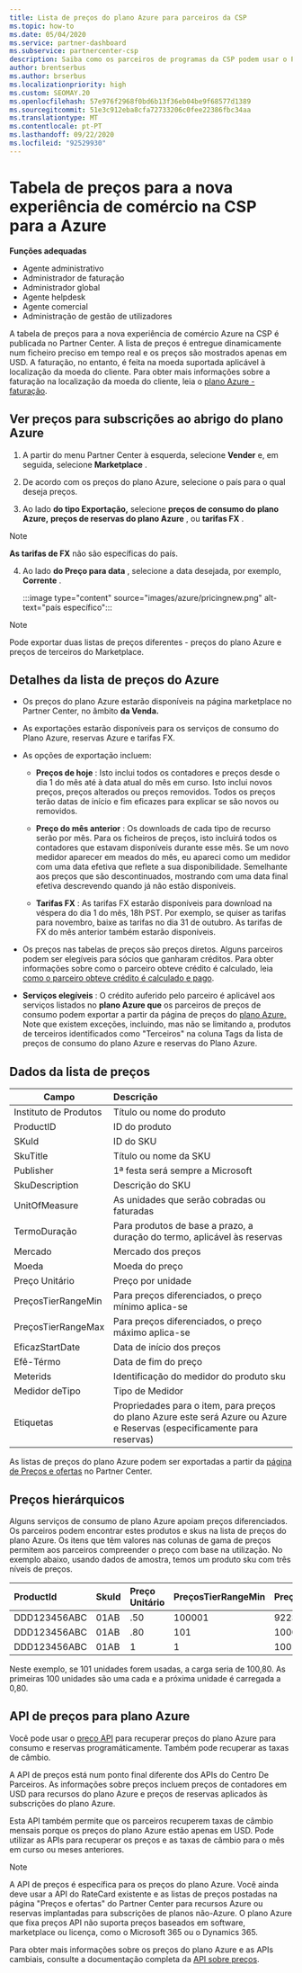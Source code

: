 ```yaml
---
title: Lista de preços do plano Azure para parceiros da CSP
ms.topic: how-to
ms.date: 05/04/2020
ms.service: partner-dashboard
ms.subservice: partnercenter-csp
description: Saiba como os parceiros de programas da CSP podem usar o Partner Center para ver a lista de preços das subscrições ao abrigo do plano Azure.
author: brentserbus
ms.author: brserbus
ms.localizationpriority: high
ms.custom: SEOMAY.20
ms.openlocfilehash: 57e976f2968f0bd6b13f36eb04be9f68577d1389
ms.sourcegitcommit: 51e3c912eba8cfa72733206c0fee22386fbc34aa
ms.translationtype: MT
ms.contentlocale: pt-PT
ms.lasthandoff: 09/22/2020
ms.locfileid: "92529930"
---
```

# <a name="price-list-for-the-new-commerce-experience-in-csp-for-azure"></a>Tabela de preços para a nova experiência de comércio na CSP para a Azure

**Funções adequadas**

- Agente administrativo
- Administrador de faturação
- Administrador global
- Agente helpdesk
- Agente comercial
- Administração de gestão de utilizadores

A tabela de preços para a nova experiência de comércio Azure na CSP é publicada no Partner Center. A lista de preços é entregue dinamicamente num ficheiro preciso em tempo real e os preços são mostrados apenas em USD. A faturação, no entanto, é feita na moeda suportada aplicável à localização da moeda do cliente. Para obter mais informações sobre a faturação na localização da moeda do cliente, leia o [plano Azure - faturação](azure-plan-billing.md).

## <a name="see-pricing-for-subscriptions-under-the-azure-plan-pricing"></a>Ver preços para subscrições ao abrigo do plano Azure

1. A partir do menu Partner Center à esquerda, selecione **Vender** e, em seguida, selecione **Marketplace** .

2. De acordo com os preços do plano Azure, selecione o país para o qual deseja preços.

3. Ao lado **do tipo Exportação,** selecione **preços de consumo do plano Azure,** **preços de reservas do plano Azure** , ou **tarifas FX** . 

>[!NOTE] 
>**As tarifas de FX** não são específicas do país.

4. Ao lado **do Preço para data** , selecione a data desejada, por exemplo, **Corrente** .

   :::image type="content" source="images/azure/pricingnew.png" alt-text="país específico":::

>[!NOTE] 
>Pode exportar duas listas de preços diferentes - preços do plano Azure e preços de terceiros do Marketplace.

## <a name="azure-price-list-specifics"></a>Detalhes da lista de preços do Azure

- Os preços do plano Azure estarão disponíveis na página marketplace no Partner Center, no âmbito **da Venda.**

- As exportações estarão disponíveis para os serviços de consumo do Plano Azure, reservas Azure e tarifas FX.

- As opções de exportação incluem:

  - **Preços de hoje** : Isto inclui todos os contadores e preços desde o dia 1 do mês até à data atual do mês em curso. Isto inclui novos preços, preços alterados ou preços removidos. Todos os preços terão datas de início e fim eficazes para explicar se são novos ou removidos.

  - **Preço do mês anterior** : Os downloads de cada tipo de recurso serão por mês. Para os ficheiros de preços, isto incluirá todos os contadores que estavam disponíveis durante esse mês. Se um novo medidor aparecer em meados do mês, eu apareci como um medidor com uma data efetiva que reflete a sua disponibilidade. Semelhante aos preços que são descontinuados, mostrando com uma data final efetiva descrevendo quando já não estão disponíveis.

  - **Tarifas FX** : As tarifas FX estarão disponíveis para download na véspera do dia 1 do mês, 18h PST. Por exemplo, se quiser as tarifas para novembro, baixe as tarifas no dia 31 de outubro. As tarifas de FX do mês anterior também estarão disponíveis.

- Os preços nas tabelas de preços são preços diretos. Alguns parceiros podem ser elegíveis para sócios que ganharam créditos. Para obter informações sobre como o parceiro obteve crédito é calculado, leia [como o parceiro obteve crédito é calculado e pago](partner-earned-credit-explanation.md).

- **Serviços elegíveis** : O crédito auferido pelo parceiro é aplicável aos serviços listados no **plano Azure que** os parceiros de preços de consumo podem exportar a partir da página de preços do [plano Azure.](https://partner.microsoft.com/commerce/sales) Note que existem exceções, incluindo, mas não se limitando a, produtos de terceiros identificados como "Terceiros" na coluna Tags da lista de preços de consumo do plano Azure e reservas do Plano Azure.

## <a name="price-list-data"></a>Dados da lista de preços

|**Campo**   |**Descrição**   |
|--------------------------|:---------------------------|
|Instituto de Produtos  |Título ou nome do produto|
|ProductID   |ID do produto|
|SKuId|ID do SKU|
|SkuTitle|Título ou nome da SKU|
|Publisher|1ª festa será sempre a Microsoft|
|SkuDescription|Descrição do SKU|
|UnitOfMeasure|As unidades que serão cobradas ou faturadas|
|TermoDuração|Para produtos de base a prazo, a duração do termo, aplicável às reservas|
|Mercado|Mercado dos preços|
|Moeda|Moeda do preço|
|Preço Unitário|Preço por unidade|
|PreçosTierRangeMin|Para preços diferenciados, o preço mínimo aplica-se|
|PreçosTierRangeMax|Para preços diferenciados, o preço máximo aplica-se|
|EficazStartDate|Data de início dos preços|
|Efê-Térmo|Data de fim do preço|
|Meterids|Identificação do medidor do produto sku|
|Medidor deTipo|Tipo de Medidor|
|Etiquetas|Propriedades para o item, para preços do plano Azure este será Azure ou Azure e Reservas (especificamente para reservas)|

As listas de preços do plano Azure podem ser exportadas a partir da [página de Preços e ofertas](https://partner.microsoft.com/dashboard/sell/pricingandoffers) no Partner Center.

## <a name="tiered-pricing"></a>Preços hierárquicos

Alguns serviços de consumo de plano Azure apoiam preços diferenciados. Os parceiros podem encontrar estes produtos e skus na lista de preços do plano Azure. Os itens que têm valores nas colunas de gama de preços permitem aos parceiros compreender o preço com base na utilização. No exemplo abaixo, usando dados de amostra, temos um produto sku com três níveis de preços.

|**ProductId**   |**SkuId**   |**Preço Unitário**   |**PreçosTierRangeMin**   |**PreçosTierRangeMax**   |
|:---------------|:-----------|:---------------|:-------------------------|:-------------------------|
|DDD123456ABC|01AB|.50|100001|9223372036854780000|
|DDD123456ABC|01AB|.80|101|100000|
|DDD123456ABC|01AB|1|1|100|

Neste exemplo, se 101 unidades forem usadas, a carga seria de 100,80. As primeiras 100 unidades são uma cada e a próxima unidade é carregada a 0,80.

## <a name="pricing-api-for-azure-plan"></a>API de preços para plano Azure

Você pode usar o [preço API](/partner/develop/pricing) para recuperar preços do plano Azure para consumo e reservas programáticamente. Também pode recuperar as taxas de câmbio.

A API de preços está num ponto final diferente dos APIs do Centro De Parceiros. As informações sobre preços incluem preços de contadores em USD para recursos do plano Azure e preços de reservas aplicados às subscrições do plano Azure.

Esta API também permite que os parceiros recuperem taxas de câmbio mensais porque os preços do plano Azure estão apenas em USD. Pode utilizar as APIs para recuperar os preços e as taxas de câmbio para o mês em curso ou meses anteriores.

>[!NOTE]
> A API de preços é específica para os preços do plano Azure. Você ainda deve usar a API do RateCard existente e as listas de preços postadas na página "Preços e ofertas" do Partner Center para recursos Azure ou reservas implantadas para subscrições de planos não-Azure. O plano Azure que fixa preços API não suporta preços baseados em software, marketplace ou licença, como o Microsoft 365 ou o Dynamics 365.

Para obter mais informações sobre os preços do plano Azure e as APIs cambiais, consulte a documentação completa da [API sobre preços](/partner/develop/pricing).